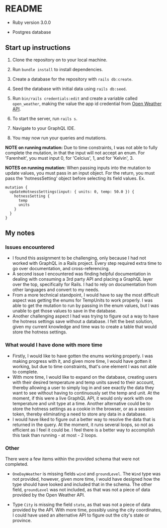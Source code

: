 # README

- Ruby version 3.0.0

- Postgres database

## Start up instructions

1. Clone the repository on to your local machine.

2. Run `bundle install` to install dependencies.

3. Create a database for the repository with `rails db:create`.

4. Seed the database with initial data using `rails db:seed`.

5. Run `bin/rails credentials:edit` and create a variable called `open_weather`, making the value the app id credential from [Open Weather API](https://openweathermap.org/).

6. To start the server, run `rails s`.

7. Navigate to your GraphQL IDE.

8. You may now run your queries and mutations.

**NOTE on running mutation:** Due to time constraints, I was not able to fully complete the mutation, in that the input will not accept an enum. For 'Farenheit', you must input 0, for 'Celcius', 1, and for 'Kelvin', 3.

**NOTES on running mutation:** When passing inputs into the mutation to update values, you must pass in an input object. For the return, you must pass the 'hotnessSetting' object before selecting its field values.
Ex.

```gql
mutation {
  updateHotnessSettings(input: { units: 0, temp: 50.0 }) {
    hotnessSetting {
      temp
      units
    }
  }
}
```

## My notes

### Issues encountered

- I found this assignment to be challenging, only because I had not worked with GraphQL in a Rails project. Every step required extra time to go over documentation, and cross-referencing.
- A second issue I encountered was finding helpful documentation in dealing with consuming a 3rd party API and placing a GraphQL layer over the top, specifically for Rails. I had to rely on documentation from other languages and convert to my needs.
- From a more technical standpoint, I would have to say the most difficult aspect was getting the enums for TempUnits to work properly. I was able to get the mutation to run by passing in the enum values, but I was unable to get those values to save in the database.
- Another challenging aspect I had was trying to figure out a way to have the hotness settings save without a database. I felt the best solution, given my current knowledge and time was to create a table that would store the hotness settings.

### What would I have done with more time

- Firstly, I would like to have gotten the enums working properly. I was making progress with it, and given more time, I would have gotten it working, but due to time constraints, that's one element I was not able to complete.
- With more time, I would like to expand on the database, creating users with their desired temperature and temp units saved to their account, thereby allowing a user to simply log in and see exactly the data they want to see without having to continuously set the temp and unit. At the moment, if this were a live GraphQL API, it would only work with one temperature and unit type at a time. Another alternative could be to store the hotness settings as a cookie in the browser, or as a session token, thereby eliminating a need to store any data in a database.
- I would have liked to figure out a better way to resolve the data that is returned in the query. At the moment, it runs several loops, so not as efficient as I feel it could be. I feel there is a better way to accomplish this task than running - at most - 2 loops.

### Other

There were a few items within the provided schema that were not completed.

- `OneDayWeather` is missing fields `wind` and `groundLevel`. The `Wind` type was not provided, however, given more time, I would have designed how the type should have looked and included that in the schema. The other field, `groundLevel` was not included, as that was not a piece of data provided by the Open Weather API.

- Type `City` is missing the field `state`, as that was not a piece of data provided by the API. With more time, possibly using the city coordinates, I could have used an alternative API to figure out the city's state or province.
